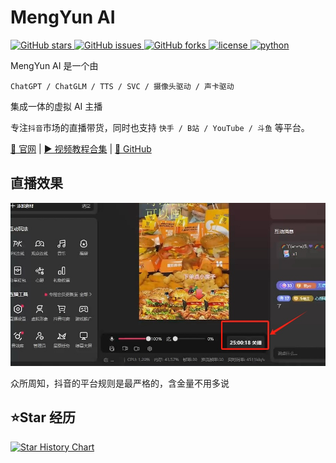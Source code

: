 # MengYun AI

<a href="//github.com/meng-yun-ai/meng-yun-ai/stargazers">
    <img alt="GitHub stars" src="https://img.shields.io/github/stars/meng-yun-ai/meng-yun-ai">
</a>
<a href="//github.com/meng-yun-ai/meng-yun-ai/issues">
    <img alt="GitHub issues" src="https://img.shields.io/github/issues/meng-yun-ai/meng-yun-ai">
</a>
<a href="//github.com/meng-yun-ai/meng-yun-ai/network">
    <img alt="GitHub forks" src="https://img.shields.io/github/forks/meng-yun-ai/meng-yun-ai">
</a>
<a href="/LICENSE">
    <img src="https://img.shields.io/github/license/meng-yun-ai/meng-yun-ai" alt="license">
</a>
<a href="//www.python.org">
    <img src="https://img.shields.io/badge/python-3.10+-blue.svg" alt="python">
</a>

MengYun AI 是一个由

`ChatGPT / ChatGLM / TTS / SVC / 摄像头驱动 / 声卡驱动 `

集成一体的虚拟 AI 主播

专注`抖音`市场的直播带货，同时也支持 `快手 / B站 / YouTube / 斗鱼` 等平台。

<a href="https://www.chat-chat.top/meng-yun/">📄 官网</span></a>
<span> | </span>
<a href="https://space.bilibili.com/86928061" target="_blank">▶︎ 视频教程合集</span></a>
<span> | </span>
<a href="//github.com/meng-yun-ai/meng-yun-ai" target="_blank">🍉 GitHub</span></a>

## 直播效果

![image](./imgs/xiaoguo.JPG)

众所周知，抖音的平台规则是最严格的，含金量不用多说

## ⭐️Star 经历

[![Star History Chart](https://api.star-history.com/svg?repos=meng-yun-ai/meng-yun-ai&type=Date)](https://star-history.com/#meng-yun-ai/meng-yun-ai&Date)
